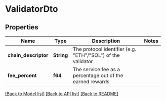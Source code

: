 # ValidatorDto

## Properties

Name | Type | Description | Notes
------------ | ------------- | ------------- | -------------
**chain_descriptor** | **String** | The protocol identifier (e.g. \"ETH\"/\"SOL\") of the validator | 
**fee_percent** | **f64** | The service fee as a percentage out of the earned rewards | 

[[Back to Model list]](../README.md#documentation-for-models) [[Back to API list]](../README.md#documentation-for-api-endpoints) [[Back to README]](../README.md)


